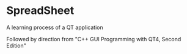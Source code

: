 # SpreadSheet
A learning process of a QT application

Followed by direction from "C++ GUI Programming with QT4, Second Edition"
